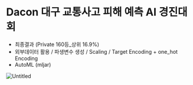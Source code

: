 # Dacon 대구 교통사고 피해 예측 AI 경진대회 

- 최종결과 (Private 160등_상위 16.9%)
- 외부데이터 활용 / 파생변수 생성 / Scaling / Target Encoding + one_hot Encoding
- AutoML (mljar) 

![Untitled](https://github.com/minjeeeko/Dacon_Predict_Daegu_Caraccident/assets/117187028/cebe97d8-f9fd-40db-be7a-37843a632a32)

